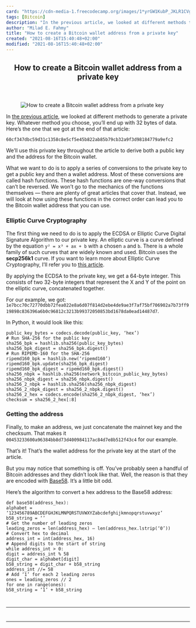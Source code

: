 ```yaml
---
card: "https://cdn-media-1.freecodecamp.org/images/1*yrGW1KubP_JKLR1CVg074g.png"
tags: [Bitcoin]
description: "In the previous article, we looked at different methods to ge"
author: "Milad E. Fahmy"
title: "How to create a Bitcoin wallet address from a private key"
created: "2021-08-16T15:40:48+02:00"
modified: "2021-08-16T15:40:48+02:00"
---
```

<div class="site-wrapper">
<main id="site-main" class="site-main outer">
<div class="inner">
<article class="post-full post tag-bitcoin tag-cryptocurrency tag-python tag-technology tag-programming ">
<header class="post-full-header">
<h1 class="post-full-title">How to create a Bitcoin wallet address from a private key</h1>
</header>
<figure class="post-full-image">
<picture>
<source media="(max-width: 700px)" sizes="1px" srcset="data:image/gif;base64,R0lGODlhAQABAIAAAAAAAP///yH5BAEAAAAALAAAAAABAAEAAAIBRAA7 1w">
<source media="(min-width: 701px)" sizes="(max-width: 800px) 400px,
(max-width: 1170px) 700px,
1400px" srcset="https://cdn-media-1.freecodecamp.org/images/1*yrGW1KubP_JKLR1CVg074g.png 300w,
https://cdn-media-1.freecodecamp.org/images/1*yrGW1KubP_JKLR1CVg074g.png 600w,
https://cdn-media-1.freecodecamp.org/images/1*yrGW1KubP_JKLR1CVg074g.png 1000w,
https://cdn-media-1.freecodecamp.org/images/1*yrGW1KubP_JKLR1CVg074g.png 2000w">
<img onerror="this.style.display='none'" src="https://cdn-media-1.freecodecamp.org/images/1*yrGW1KubP_JKLR1CVg074g.png" alt="How to create a Bitcoin wallet address from a private key">
</picture>
</figure>
<section class="post-full-content">
<div class="post-content">
<p>In <a href="/news/how-to-generate-your-very-own-bitcoin-private-key-7ad0f4936e6c/">the previous article</a>, we looked at different methods to generate a private key. Whatever method you choose, you’ll end up with 32 bytes of data. Here’s the one that we got at the end of that article:</p><p><code>60cf347dbc59d31c1358c8e5cf5e45b822ab85b79cb32a9f3d98184779a9efc2</code></p><p>We’ll use this private key throughout the article to derive both a public key and the address for the Bitcoin wallet.</p><p>What we want to do is to apply a series of conversions to the private key to get a public key and then a wallet address. Most of these conversions are called hash functions. These hash functions are one-way conversions that can’t be reversed. We won’t go to the mechanics of the functions themselves — there are plenty of great articles that cover that. Instead, we will look at how using these functions in the correct order can lead you to the Bitcoin wallet address that you can use.</p><h3 id="elliptic-curve-cryptography">Elliptic Curve Cryptography</h3><p>The first thing we need to do is to apply the ECDSA or Elliptic Curve Digital Signature Algorithm to our private key. An elliptic curve is a curve defined by the equation <code>y² = x³ + ax + b</code> with a chosen <code>a</code> and <code>b</code>. There is a whole family of such curves that are widely known and used. Bitcoin uses the <strong>secp256k1</strong> curve. If you want to learn more about Elliptic Curve Cryptography, I’ll refer you to <a href="https://hackernoon.com/what-is-the-math-behind-elliptic-curve-cryptography-f61b25253da3" rel="noopener">this article</a>.</p><p>By applying the ECDSA to the private key, we get a 64-byte integer. This consists of two 32-byte integers that represent the X and Y of the point on the elliptic curve, concatenated together.</p><p>For our example, we got: <code>1e7bcc70c72770dbb72fea022e8a6d07f814d2ebe4de9ae3f7af75bf706902a7b73ff919898c836396a6b0c96812c3213b99372050853bd1678da0ead14487d7</code>.</p><p>In Python, it would look like this:</p><pre><code class="language-python">public_key_bytes = codecs.decode(public_key, ‘hex’)
# Run SHA-256 for the public key
sha256_bpk = hashlib.sha256(public_key_bytes)
sha256_bpk_digest = sha256_bpk.digest()
# Run RIPEMD-160 for the SHA-256
ripemd160_bpk = hashlib.new(‘ripemd160’)
ripemd160_bpk.update(sha256_bpk_digest)
ripemd160_bpk_digest = ripemd160_bpk.digest()
sha256_nbpk = hashlib.sha256(network_bitcoin_public_key_bytes)
sha256_nbpk_digest = sha256_nbpk.digest()
sha256_2_nbpk = hashlib.sha256(sha256_nbpk_digest)
sha256_2_nbpk_digest = sha256_2_nbpk.digest()
sha256_2_hex = codecs.encode(sha256_2_nbpk_digest, ‘hex’)
checksum = sha256_2_hex[:8]</code></pre><h3 id="getting-the-address">Getting the address</h3><p>Finally, to make an address, we just concatenate the mainnet key and the checksum. That makes it <code>00453233600a96384bb8d73d400984117ac84d7e8b512f43c4</code> for our example.</p><p>That’s it! That’s the wallet address for the private key at the start of the article.</p><p>But you may notice that something is off. You’ve probably seen a handful of Bitcoin addresses and they didn’t look like that. Well, the reason is that they are encoded with <a href="https://en.wikipedia.org/wiki/Base58" rel="noopener">Base58</a>. It’s a little bit odd.</p><p>Here’s the algorithm to convert a hex address to the Base58 address:</p><pre><code class="language-python">def base58(address_hex):
alphabet = ‘123456789ABCDEFGHJKLMNPQRSTUVWXYZabcdefghijkmnopqrstuvwxyz’
b58_string = ‘’
# Get the number of leading zeros
leading_zeros = len(address_hex) — len(address_hex.lstrip(‘0’))
# Convert hex to decimal
address_int = int(address_hex, 16)
# Append digits to the start of string
while address_int &gt; 0:
digit = address_int % 58
digit_char = alphabet[digit]
b58_string = digit_char + b58_string
address_int //= 58
# Add ‘1’ for each 2 leading zeros
ones = leading_zeros // 2
for one in range(ones):
b58_string = ‘1’ + b58_string
</div>
<hr>
<hr>
</section>
</article>
</div>
</main>
</div>
<!-- Google Tag Manager (noscript) -->
<!-- End Google Tag Manager (noscript) -->
